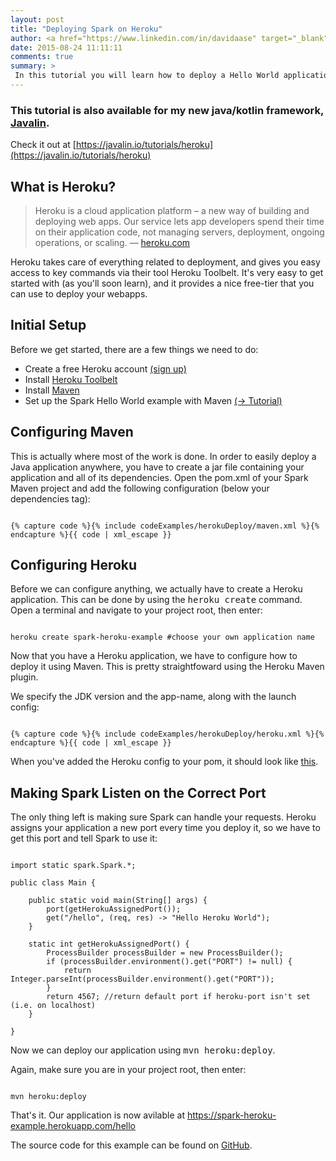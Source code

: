 ```yaml
---
layout: post
title: "Deploying Spark on Heroku"
author: <a href="https://www.linkedin.com/in/davidaase" target="_blank">David Åse</a>
date: 2015-08-24 11:11:11
comments: true
summary: >
 In this tutorial you will learn how to deploy a Hello World application on Heroku!
---
```


### This tutorial is also available for my new java/kotlin framework, [Javalin](https://javalin.io). 
Check it out at [https://javalin.io/tutorials/heroku](https://javalin.io/tutorials/heroku)

## What is Heroku?
<blockquote>
    <p>
        Heroku is a cloud application platform – a new way of building and deploying web apps.
        Our service lets app developers spend their time on their application code, not managing servers, deployment, ongoing operations, or scaling.
        &mdash; <a href="https://www.heroku.com/about">heroku.com</a>
    </p>
</blockquote>
Heroku takes care of everything related to deployment, and gives you easy access to key commands via their tool Heroku Toolbelt. It's very easy to get started with (as you'll soon learn), and it provides a nice free-tier that you can use to deploy your webapps.

## Initial Setup
Before we get started, there are a few things we need to do:

* Create a free Heroku account <a href="https://signup.heroku.com/dc" target="_blank">(sign up)</a>
* Install <a href="https://toolbelt.heroku.com/" target="_blank">Heroku Toolbelt</a>
* Install <a href="https://maven.apache.org/guides/getting-started/maven-in-five-minutes.html" target="_blank">Maven</a> 
* Set up the Spark Hello World example with Maven <a href="/2015/04/02/setting-up-a-spark-project-with-maven.html" target="_blank">(→ Tutorial)</a>

## Configuring Maven
This is actually where most of the work is done. In order to easily deploy a Java application anywhere, you have to create a jar file containing your application and all of its dependencies. Open the pom.xml of your Spark Maven project and add the following configuration (below your dependencies tag):

<pre><code class="language-markup">
{% capture code %}{% include codeExamples/herokuDeploy/maven.xml %}{% endcapture %}{{ code | xml_escape }}
</code></pre>

## Configuring Heroku
Before we can configure anything, we actually have to create a Heroku application. This can be done by using the <samp>heroku create</samp> command.<br>
Open a terminal and navigate to your project root, then enter:

<pre><code class="language-bash">
heroku create spark-heroku-example #choose your own application name 
</code></pre>
Now that you have a Heroku application, we have to configure how to deploy it using Maven. This is pretty straightfoward using the Heroku Maven plugin. 

We specify the JDK version and the app-name, along with the launch config:
<pre><code class="language-markup">
{% capture code %}{% include codeExamples/herokuDeploy/heroku.xml %}{% endcapture %}{{ code | xml_escape }}
</code></pre>
When you've added the Heroku config to your pom, it should look like <a href="https://github.com/tipsy/spark-heroku-example/blob/master/pom.xml" target="_blank">this</a>.

## Making Spark Listen on the Correct Port
The only thing left is making sure Spark can handle your requests. Heroku assigns your application a new port every time you deploy it, so we have to get this port and tell Spark to use it:

<pre><code class="language-java">
import static spark.Spark.*;

public class Main {

    public static void main(String[] args) {
        port(getHerokuAssignedPort());
        get("/hello", (req, res) -> "Hello Heroku World");
    }

    static int getHerokuAssignedPort() {
        ProcessBuilder processBuilder = new ProcessBuilder();
        if (processBuilder.environment().get("PORT") != null) {
            return Integer.parseInt(processBuilder.environment().get("PORT"));
        }
        return 4567; //return default port if heroku-port isn't set (i.e. on localhost)
    }

}
</code></pre>

Now we can deploy our application using <samp>mvn heroku:deploy</samp>.

Again, make sure you are in your project root, then enter:
<pre><code class="language-bash">
mvn heroku:deploy
</code></pre>

That's it. Our application is now avilable at <a href="https://spark-heroku-example.herokuapp.com/hello" target="_blank">https://spark-heroku-example.herokuapp.com/hello</a>

The source code for this example can be found on <a href="https://github.com/tipsy/spark-heroku-example" target="_blank">GitHub</a>.

